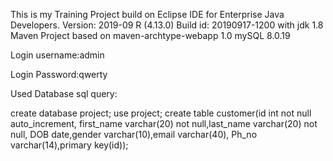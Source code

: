 This is my Training Project build on Eclipse IDE for Enterprise Java Developers. Version: 2019-09 R (4.13.0) Build id: 20190917-1200 
with jdk 1.8 
Maven Project based on maven-archtype-webapp 1.0 
mySQL 8.0.19

Login username:admin

Login Password:qwerty

Used Database sql query:

create database project;
use project;
create table customer(id int not null auto_increment,
first_name varchar(20) not null,last_name varchar(20) not null,
DOB  date,gender varchar(10),email varchar(40),
Ph_no varchar(14),primary key(id));
